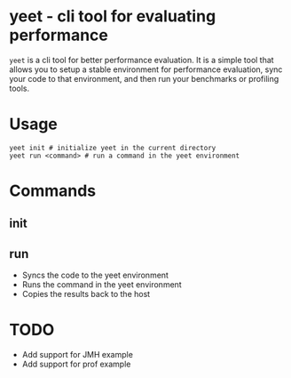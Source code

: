 # yeet - cli tool for evaluating performance

`yeet` is a cli tool for better performance evaluation. It is a simple tool that allows you to setup a stable environment for performance evaluation, sync your code to that environment, and then run your benchmarks or profiling tools.

# Usage

```
yeet init # initialize yeet in the current directory
yeet run <command> # run a command in the yeet environment
```

# Commands

## init

## run

* Syncs the code to the yeet environment
* Runs the command in the yeet environment
* Copies the results back to the host


# TODO

* Add support for JMH example
* Add support for prof example
